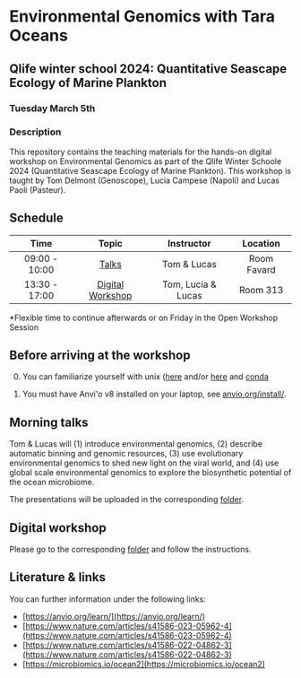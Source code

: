 # Environmental Genomics with Tara Oceans 
## Qlife winter school 2024: Quantitative Seascape Ecology of Marine Plankton 
### Tuesday March 5th

### Description

This repository contains the teaching materials for the hands-on digital workshop on Environmental Genomics as part of the Qlife Winter Schoole 2024 (Quantitative Seascape Ecology of Marine Plankton). This workshop is taught by Tom Delmont (Genoscope), Lucia Campese (Napoli) and Lucas Paoli (Pasteur).

## Schedule

| Time |  Topic  | Instructor | Location
|:-----------:|:----------:|:--------:|:--------:|
| 09:00 - 10:00 | [Talks](https://github.com/LucasPaoli/Qlife-2024-Environmental-Genomics/tree/main/talks) | Tom & Lucas | Room Favard |
| 13:30 - 17:00 | [Digital Workshop](https://github.com/LucasPaoli/Qlife-2024-Environmental-Genomics/tree/main/digital-workshop) | Tom, Lucia & Lucas | Room 313 |

*Flexible time to continue afterwards or on Friday in the Open Workshop Session

## Before arriving at the workshop

0. You can familiarize yourself with unix ([here](https://astrobiomike.github.io/unix/unix-intro) and/or [here](https://sunagawalab.ethz.ch/share/teaching/ptb24/contents/1_Unix1/01_unixcommand.html) and [conda](https://astrobiomike.github.io/unix/conda-intro)

1. You must have Anvi'o v8 installed on your laptop, see [anvio.org/install/](anvio.org/install/). 

## Morning talks

Tom & Lucas will (1) introduce environmental genomics, (2) describe automatic binning and genomic resources, (3) use evolutionary environmental genomics to shed new light on the viral world, and (4) use global scale environmental genomics to explore the biosynthetic potential of the ocean microbiome.

The presentations will be uploaded in the corresponding [folder](https://github.com/LucasPaoli/Qlife-2024-Environmental-Genomics/tree/main/talks).

## Digital workshop 

Please go to the corresponding [folder](https://github.com/LucasPaoli/Qlife-2024-Environmental-Genomics/tree/main/digital-workshop) and follow the instructions.

## Literature & links

You can further information under the following links:

- [https://anvio.org/learn/](https://anvio.org/learn/)
- [https://www.nature.com/articles/s41586-023-05962-4](https://www.nature.com/articles/s41586-023-05962-4)
- [https://www.nature.com/articles/s41586-022-04862-3](https://www.nature.com/articles/s41586-022-04862-3)
- [https://microbiomics.io/ocean2](https://microbiomics.io/ocean2)
